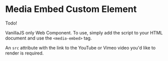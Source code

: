 # Media Embed Custom Element

Todo!

VanillaJS only Web Component. To use, simply add the script to your HTML document and use the `<media-embed>` tag.

An `src` attribute with the link to the YouTube or Vimeo video you'd like to render is required.